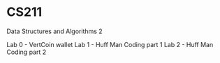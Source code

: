 # CS211
Data Structures and Algorithms 2

Lab 0 - VertCoin wallet
Lab 1 - Huff Man Coding part 1 
Lab 2 - Huff Man Coding part 2

